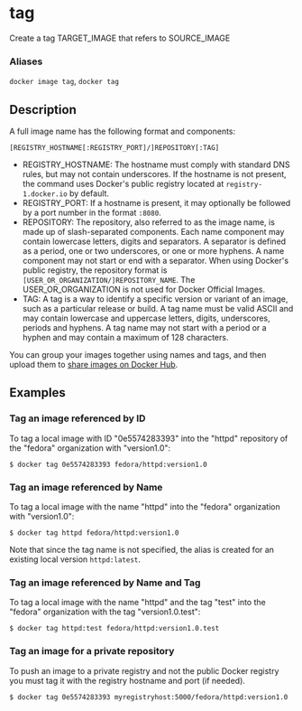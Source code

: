 # tag

<!---MARKER_GEN_START-->
Create a tag TARGET_IMAGE that refers to SOURCE_IMAGE

### Aliases

`docker image tag`, `docker tag`


<!---MARKER_GEN_END-->

## Description

A full image name has the following format and components:

`[REGISTRY_HOSTNAME[:REGISTRY_PORT]/]REPOSITORY[:TAG]`

 - REGISTRY_HOSTNAME: The hostname must comply with standard DNS rules, but may
not contain underscores. If the hostname is not present, the command uses
Docker's public registry located at `registry-1.docker.io` by default.
 - REGISTRY_PORT: If a hostname is present, it may optionally be followed by a
port number in the format `:8080`.
- REPOSITORY: The repository, also referred to as the image name, is made up of
slash-separated components. Each name component may contain lowercase letters,
digits and separators. A separator is defined as a period, one or two
underscores, or one or more hyphens. A name component may not start or end with
a separator. When using Docker's public registry, the repository format is
`[USER_OR_ORGANIZATION/]REPOSITORY_NAME`. The USER_OR_ORGANIZATION is not used
for Docker Official Images.
 - TAG: A tag is a way to identify a specific version or variant of an image,
such as a particular release or build. A tag name must be valid ASCII and may
contain lowercase and uppercase letters, digits, underscores, periods and
hyphens. A tag name may not start with a period or a hyphen and may contain a
maximum of 128 characters.

You can group your images together using names and tags, and then upload them to
[share images on Docker
Hub](https://https://docs.docker.com/get-started/04_sharing_app/).

## Examples

### Tag an image referenced by ID

To tag a local image with ID "0e5574283393" into the "httpd" repository of the
"fedora" organization with "version1.0":

```console
$ docker tag 0e5574283393 fedora/httpd:version1.0
```

### Tag an image referenced by Name

To tag a local image with the name "httpd" into the "fedora" organization with
"version1.0":

```console
$ docker tag httpd fedora/httpd:version1.0
```

Note that since the tag name is not specified, the alias is created for an
existing local version `httpd:latest`.

### Tag an image referenced by Name and Tag

To tag a local image with the name "httpd" and the tag "test" into the "fedora"
organization with the tag "version1.0.test":

```console
$ docker tag httpd:test fedora/httpd:version1.0.test
```

### Tag an image for a private repository

To push an image to a private registry and not the public Docker registry you
must tag it with the registry hostname and port (if needed).

```console
$ docker tag 0e5574283393 myregistryhost:5000/fedora/httpd:version1.0
```